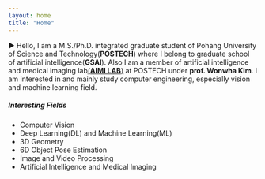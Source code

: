 ```yaml
---
layout: home
title: "Home"
---
```


▶︎ Hello, I am a M.S./Ph.D. integrated graduate student of Pohang University of Science and Technology(**POSTECH**) where I belong to graduate school of artificial intelligence(**GSAI**). Also I am a member of artificial intelligence and medical imaging lab[(**AIMI LAB**)](http://aimi.postech.ac.kr) at POSTECH under **prof. Wonwha Kim**. I am interested in and mainly study computer engineering, especially vision and machine learning field. 
<br/>

##### ***Interesting Fields***
- Computer Vision
- Deep Learning(DL) and Machine Learning(ML)
- 3D Geometry
- 6D Object Pose Estimation
- Image and Video Processing
- Artificial Intelligence and Medical Imaging 
